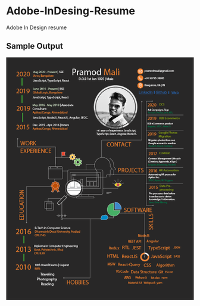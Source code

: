 # Adobe-InDesing-Resume

Adobe In Design resume

## Sample Output

![Pramod Mali](https://raw.githubusercontent.com/malipramod/adobe-indesing-resume/master/Pramod%20Mali.png)
